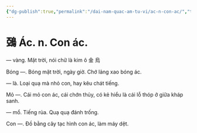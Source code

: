 ```yaml
---
{"dg-publish":true,"permalink":"/dai-nam-quac-am-tu-vi/ac-n-con-ac/","tags":["âm-tự-vị"],"created":"2025-08-15T14:51:52.806+07:00"}
---
```


# 鵶 Ác. n. Con ác.

― vàng. Mặt trời, nói chữ là kim ô 金 烏

Bóng ―. Bóng mặt trời, ngày giờ. Chớ lảng xao bóng ác.

— là. Loại quạ mà nhỏ con, hay kêu chát tiếng.

Mỏ —. Cái mỏ con ác, cái chớn thủy, có kẻ hiểu là cái lỗ thóp ở giữa kháp sanh.

— mổ. Tiếng rủa. Quạ quạ đánh trống.

Con —. Đồ bằng cây tạc hình con ác, làm máy dệt.